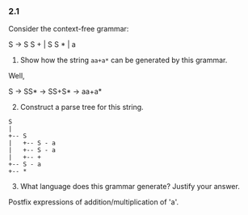 ### 2.1

Consider the context-free grammar:

S -> S S + | S S * | a

1. Show how the string `aa+a*` can be generated by this grammar.

Well,

S -> SS* -> SS+S* -> aa+a*

2. Construct a parse tree for this string.

```
S
|
+-- S
|   +-- S - a
|   +-- S - a
|   +-- +
+-- S - a
+-- *
```

3. What language does this grammar generate? Justify your answer.

Postfix expressions of addition/multiplication of 'a'.
